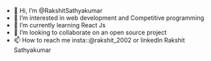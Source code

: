 - 👋 Hi, I’m @RakshitSathyakumar
- 👀 I’m interested in web development and Competitive programming
- 🌱 I’m currently learning React Js
- 💞️ I’m looking to collaborate on an open source project
- 📫 How to reach me insta::@rakshit_2002 or linkedIn Rakshit Sathyakumar

<!---
RakshitSathyakumar/RakshitSathyakumar is a ✨ special ✨ repository because its `README.md` (this file) appears on your GitHub profile.
You can click the Preview link to take a look at your changes.
--->
